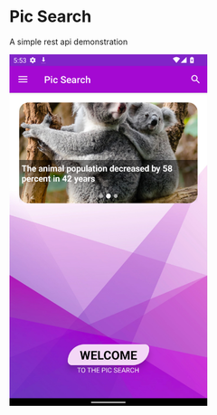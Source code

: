 # Pic Search
A simple rest api demonstration

<img src="Extra/main.png" width="350" title="hover text">
